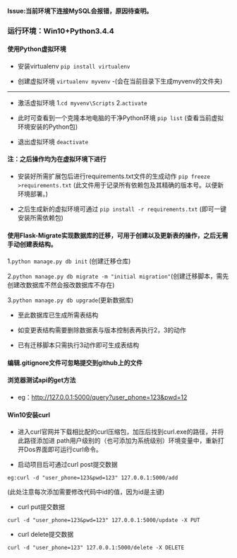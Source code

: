 #### Issue:当前环境下连接MySQL会报错，原因待查明。

### 运行环境：Win10+Python3.4.4

#### 使用Python虚拟环境

- 安装virtualenv
`pip install virtualenv`

- 创建虚拟环境
`virtualenv myvenv`
-(会在当前目录下生成myvenv的文件夹)
************
- 激活虚拟环境
  1.`cd myvenv\Scripts`
  2.`activate`
- 此时可查看到一个克隆本地电脑的干净Python环境
`pip list` (查看当前虚拟环境安装的Python包)

- 退出虚拟环境
`deactivate`

#### 注：之后操作均为在虚拟环境下进行

- 安装好所需扩展包后进行requirements.txt文件的生成动作
`pip freeze >requirements.txt`
(此文件用于记录所有依赖包及其精确的版本号。以便新环境部署。)

- 之后生成新的虚拟环境可通过
`pip install -r requirements.txt`
(即可一键安装所需依赖包)

#### 使用Flask-Migrate实现数据库的迁移，可用于创建以及更新表的操作，之后无需手动创建表结构。

1.`python manage.py db init` (创建迁移仓库)

2.`python manage.py db migrate -m "initial migration"`(创建迁移脚本，需先创建改数据库不然会报改数据库不存在)

3.`python manage.py db upgrade`(更新数据库)
- 至此数据库已生成所需表结构

- 如变更表结构需要删除数据表与版本控制表再执行2，3的动作
- 已有迁移脚本只需执行3动作即可生成表结构

#### 编辑.gitignore文件可忽略提交到github上的文件

#### 浏览器测试api的get方法

- eg：http://127.0.0.1:5000/query?user_phone=123&pwd=12

#### Win10安装curl

- 进入curl官网并下载相比配的curl压缩包，加压后找到curl.exe的路径，并将此路径添加进
path用户级别的（也可添加为系统级别）环境变量中，重新打开Dos界面即可运行curl命令。

- 启动项目后可通过curl post提交数据

`eg:curl -d "user_phone=123&pwd=123" 127.0.0.1:5000/add`

(此处注意每次添加需要修改代码中id的值，因为id是主键)

- curl put提交数据

`curl -d "user_phone=123&pwd=123" 127.0.0.1:5000/update -X PUT`

- curl delete提交数据

`curl -d "user_phone=123" 127.0.0.1:5000/delete -X DELETE`